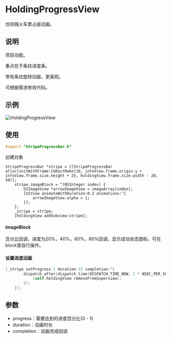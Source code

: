 # HoldingProgressView
仿同城火车票占座动画。
## 说明
项目功能。

重点在于条纹进度条。

带有条纹旋转动画，更美观。

可根据需求修改代码。
## 示例
![HoldingProgressView](https://github.com/CoolerTing/HoldingProgressView/blob/master/HoldingProgressView.gif)
## 使用

```objective-c
#import "StripeProgressBar.h"
```
创建对象
```
StripeProgressBar *stripe = [[StripeProgressBar alloc]initWithFrame:CGRectMake(10, infoView.frame.origin.y + infoView.frame.size.height + 25, holdingView.frame.size.width - 20, 50)];
    stripe.imageBlock = ^(NSInteger index) {
        UIImageView *arrowImageView = imageArray[index];
        [UIView animateWithDuration:0.2 animations:^{
            arrowImageView.alpha = 1;
        }];
    };
    _stripe = stripe;
    [holdingView addSubview:stripe];
```
#### imageBlock
百分比回调，进度为20%，40%，60%，80%回调，显示成功状态图标，可在block里自行操作。

#### 设置进度动画
```objective-c
[_stripe setProgress:1 duration:15 completion:^{
        dispatch_after(dispatch_time(DISPATCH_TIME_NOW, 2 * NSEC_PER_SEC), dispatch_get_main_queue(), ^{
            [self.holdingView removeFromSuperview];
        });
    }];
```

## 参数
* progress：需要达到的进度百分比(0 - 1)
* duration：动画时长
* completion：动画完成回调
